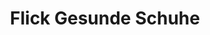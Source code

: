 ---
title: "Flick Gesunde Schuhe"
url: /bad-marienberg-westerwald/flick-gesunde-schuhe/
shop: Schuhe
---